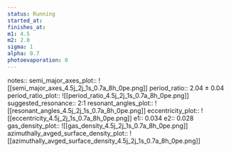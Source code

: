 ```yaml
---
status: Running
started_at:
finishes_at:
m1: 4.5
m2: 2.0
sigma: 1
alpha: 0.7
photoevaporation: 0
---
```


notes::
semi_major_axes_plot:: ![[semi_major_axes_4.5j_2j_1s_0.7a_8h_0pe.png]]
period_ratio:: 2.04 ± 0.04
period_ratio_plot:: ![[period_ratio_4.5j_2j_1s_0.7a_8h_0pe.png]]
suggested_resonance:: 2:1
resonant_angles_plot:: ![[resonant_angles_4.5j_2j_1s_0.7a_8h_0pe.png]]
eccentricity_plot:: ![[eccentricity_4.5j_2j_1s_0.7a_8h_0pe.png]]
e1:: 0.034
e2:: 0.028
gas_density_plot:: ![[gas_density_4.5j_2j_1s_0.7a_8h_0pe.png]]
azimuthally_avged_surface_density_plot:: ![[azimuthally_avged_surface_density_4.5j_2j_1s_0.7a_8h_0pe.png]]
